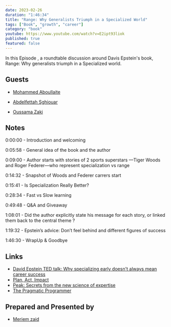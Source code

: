 ```yaml
---
date: 2023-02-26
duration: "1:46:34"
title: "Range: Why Generalists Triumph in a Specialized World"
tags: ["Book", "growth", "career"]
category: "book"
youtube: https://www.youtube.com/watch?v=E2ipt93liok
published: true
featured: false
---
```


In this Episode , a roundtable discussion around Davis Epstein's book, Range: Why generalists triumph in a Specialized world.

## Guests

- [Mohammed Aboullaite](http://aboullaite.me/)

- [Abdelfettah Sghiouar](https://twitter.com/boredabdel)

- [Oussama Zaki](https://twitter.com/OussaZaki)

## Notes

0:00:00 - Introduction and welcoming

0:05:58 - General idea of the book and the author

0:09:00 - Author starts with stories of 2 sports superstars —Tiger Woods and Roger Federer—who represent specialization vs range

0:14:32 - Snapshot of Woods and Federer carrers start

0:15:41 - Is Specialization Really Better?

0:28:34 - Fast vs Slow learning 

0:49:48 - Q&A and Giveaway

1:08:01 - Did the author explicitly state his message for each story, or  linked them back to the central theme ?

1:19:32 - Epstein’s advice: Don’t feel behind and different figures of success

1:46:30 - WrapUp & Goodbye

## Links

- [David Epstein TED talk: Why specializing early doesn't always mean career success](https://www.youtube.com/watch?v=B6lBtiQZSho)
- [Plan, Act, Impact](https://www.amazon.com/Plan-Act-Impact-Playbook-Perspective/dp/1544518897)
- [Peak: Secrets from the new science of expertise](https://www.amazon.com/Peak-Secrets-New-Science-Expertise/dp/1531864880)
- [The Pragmatic Programmer](https://www.amazon.com/Pragmatic-Programmer-Journeyman-Master/dp/020161622X)



## Prepared and Presented by

- [Meriem zaid](https://twitter.com/iMeriem_)
